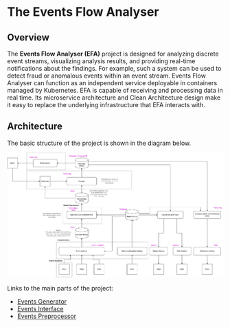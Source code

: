 # The Events Flow Analyser

## Overview
The **Events Flow Analyser (EFA)** project is designed for analyzing discrete event streams, visualizing analysis results, and providing real-time notifications about the findings. For example, such a system can be used to detect fraud or anomalous events within an event stream.
Events Flow Analyser can function as an independent service deployable in containers managed by Kubernetes. EFA is capable of receiving and processing data in real time. Its microservice architecture and Clean Architecture design make it easy to replace the underlying infrastructure that EFA interacts with. 

## Architecture
The basic structure of the project is shown in the diagram below.

![](description/images/basic_structure.png)

Links to the main parts of the project:
- [Events Generator](https://github.com/vukolov/events_generator)
- [Events Interface](https://github.com/vukolov/events_gateway)
- [Events Preprocessor](https://github.com/vukolov/events_preprocessor)
